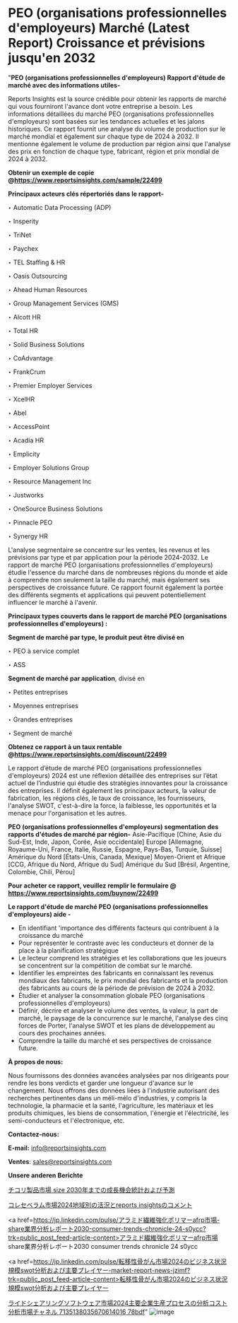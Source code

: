 # PEO (organisations professionnelles d'employeurs) Marché (Latest Report) Croissance et prévisions jusqu'en 2032

"<strong>PEO (organisations professionnelles d'employeurs) Rapport d'étude de marché avec des informations utiles-</strong>

Reports Insights est la source crédible pour obtenir les rapports de marché qui vous fourniront l'avance dont votre entreprise a besoin. Les informations détaillées du marché PEO (organisations professionnelles d'employeurs) sont basées sur les tendances actuelles et les jalons historiques. Ce rapport fournit une analyse du volume de production sur le marché mondial et également sur chaque type de 2024 à 2032. Il mentionne également le volume de production par région ainsi que l'analyse des prix en fonction de chaque type, fabricant, région et prix mondial de 2024 à 2032.

<strong><b>Obtenir un exemple de copie @</b></strong><a href=https://www.reportsinsights.com/sample/22499><strong><b>https://www.reportsinsights.com/sample/22499</b></strong></a>

<b>Principaux acteurs clés répertoriés dans le rapport-</b>

<b> </b>‣ Automatic Data Processing (ADP)

‣ Insperity

‣ TriNet

‣ Paychex

‣ TEL Staffing & HR

‣ Oasis Outsourcing

‣ Ahead Human Resources

‣ Group Management Services (GMS)

‣ Alcott HR

‣ Total HR

‣ Solid Business Solutions

‣ CoAdvantage

‣ FrankCrum

‣ Premier Employer Services

‣ XcelHR

‣ Abel

‣ AccessPoint

‣ Acadia HR

‣ Emplicity

‣ Employer Solutions Group

‣ Resource Management Inc

‣ Justworks

‣ OneSource Business Solutions

‣ Pinnacle PEO

‣ Synergy HR

L'analyse segmentaire se concentre sur les ventes, les revenus et les prévisions par type et par application pour la période 2024-2032. Le rapport de marché PEO (organisations professionnelles d'employeurs) étudie l'essence du marché dans de nombreuses régions du monde et aide à comprendre non seulement la taille du marché, mais également ses perspectives de croissance future. Ce rapport fournit également la portée des différents segments et applications qui peuvent potentiellement influencer le marché à l'avenir.

<strong>Principaux types couverts dans le rapport de marché PEO (organisations professionnelles d'employeurs) :</strong>

<strong>Segment de marché par type, le produit peut être divisé en</strong>

‣ PEO à service complet

‣ ASS

<strong>Segment de marché par application</strong>, divisé en

‣ Petites entreprises

‣ Moyennes entreprises

‣ Grandes entreprises

‣ Segment de marché

<strong><b>Obtenez ce rapport à un taux rentable @</b></strong><a href=https://www.reportsinsights.com/discount/22499><strong><b>https://www.reportsinsights.com/discount/22499</b></strong></a>

Le rapport d’étude de marché PEO (organisations professionnelles d'employeurs) 2024 est une réflexion détaillée des entreprises sur l’état actuel de l’industrie qui étudie des stratégies innovantes pour la croissance des entreprises. Il définit également les principaux acteurs, la valeur de fabrication, les régions clés, le taux de croissance, les fournisseurs, l'analyse SWOT, c'est-à-dire la force, la faiblesse, les opportunités et la menace pour l'organisation et les autres.

<strong>PEO (organisations professionnelles d'employeurs) segmentation des rapports d'études de marché par région-</strong>
Asie-Pacifique [Chine, Asie du Sud-Est, Inde, Japon, Corée, Asie occidentale]
Europe [Allemagne, Royaume-Uni, France, Italie, Russie, Espagne, Pays-Bas, Turquie, Suisse]
Amérique du Nord [États-Unis, Canada, Mexique]
Moyen-Orient et Afrique [CCG, Afrique du Nord, Afrique du Sud]
Amérique du Sud [Brésil, Argentine, Colombie, Chili, Pérou]

<strong>Pour acheter ce rapport, veuillez remplir le formulaire @   <a href=https://www.reportsinsights.com/buynow/22499>https://www.reportsinsights.com/buynow/22499</a></strong>

<strong>Le rapport d'étude de marché PEO (organisations professionnelles d'employeurs) aide -</strong>
<ul>
  <li>En identifiant 'importance des différents facteurs qui contribuent à la croissance du marché</li>
  <li>Pour représenter le contraste avec les conducteurs et donner de la place à la planification stratégique</li>
  <li>Le lecteur comprend les stratégies et les collaborations que les joueurs se concentrent sur la compétition de combat sur le marché.</li>
  <li>Identifier les empreintes des fabricants en connaissant les revenus mondiaux des fabricants, le prix mondial des fabricants et la production des fabricants au cours de la période de prévision de 2024 à 2032.</li>
  <li>Étudier et analyser la consommation globale PEO (organisations professionnelles d'employeurs)</li>
  <li>Définir, décrire et analyser le volume des ventes, la valeur, la part de marché, le paysage de la concurrence sur le marché, l'analyse des cinq forces de Porter, l'analyse SWOT et les plans de développement au cours des prochaines années.</li>
  <li>Comprendre la taille du marché et ses perspectives de croissance future.</li>
</ul>
<strong>À propos de nous:</strong>

Nous fournissons des données avancées analysées par nos dirigeants pour rendre les bons verdicts et garder une longueur d'avance sur le changement. Nous offrons des données liées à l'industrie autorisant des recherches pertinentes dans un méli-mélo d'industries, y compris la technologie, la pharmacie et la santé, l'agriculture, les matériaux et les produits chimiques, les biens de consommation, l'énergie et l'électricité, les semi-conducteurs et l'électronique, etc.

<strong>Contactez-nous:</strong>

<strong>E-mail:</strong> <a href=mailto:info@reportsinsights.com>info@reportsinsights.com</a>

<strong>Ventes</strong>: <a href=mailto:sales@reportsinsights.com>sales@reportsinsights.com</a>

<strong>Unsere anderen Berichte</strong>

<a href=https://www.linkedin.com/pulse/チコリ製品市場-size-2030年までの成長機会統計および予測-community-market-research-ye5tf/>チコリ製品市場 size 2030年までの成長機会統計および予測</a>

<a href=https://www.linkedin.com/pulse/コレセベラム市場2024地域別の活況とreports-insightsのコメント-reports-insights-expert-ycrsf/>コレセベラム市場2024地域別の活況とreports insightsのコメント</a>

<a href=https://jp.linkedin.com/pulse/アラミド繊維強化ポリマーafrp市場-share業界分析レポート2030-consumer-trends-chronicle-24-s0ycc?trk=public_post_feed-article-content>アラミド繊維強化ポリマーafrp市場 share業界分析レポート2030 consumer trends chronicle 24 s0ycc</a>

<a href=https://jp.linkedin.com/pulse/転移性骨がん市場2024のビジネス状況規模swot分析および主要プレイヤー-market-report-news-jzimf?trk=public_post_feed-article-content>転移性骨がん市場2024のビジネス状況規模swot分析および主要プレイヤー</a>

<a href=https://www.linkedin.com/pulse/ライドシェアリングソフトウェア市場2024主要企業生産プロセスの分析コスト分析市場チャネル-7135138035670614016-78bdf/>ライドシェアリングソフトウェア市場2024主要企業生産プロセスの分析コスト分析市場チャネル 7135138035670614016 78bdf</a>"
![image](https://github.com/daminid12/RIreport/assets/158430485/ef090ab1-fa59-4339-9b7f-0356fbf03840)
